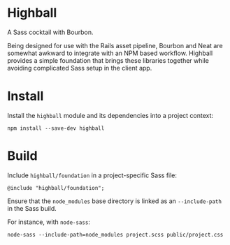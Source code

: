 # Highball

A Sass cocktail with Bourbon.

Being designed for use with the Rails asset pipeline, Bourbon and Neat are somewhat awkward to integrate with an NPM based workflow. Highball provides a simple foundation that brings these libraries together while avoiding complicated Sass setup in the client app.

# Install

Install the `highball` module and its dependencies into a project context:

```
npm install --save-dev highball
```

# Build

Include `highball/foundation` in a project-specific Sass file:

```
@include "highball/foundation";
```

Ensure that the `node_modules` base directory is linked as an `--include-path` in the Sass build.

For instance, with `node-sass`:

```
node-sass --include-path=node_modules project.scss public/project.css
```
